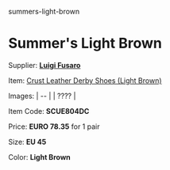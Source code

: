 summers-light-brown

# Summer's Light Brown

Supplier: **[Luigi Fusaro](https://www.luigifusaro.com)**

Item: [Crust Leather Derby Shoes (Light Brown)](https://www.luigifusaro.com/collections/scarpe-eleganti/products/sceu804dc-scarpe-derby-in-pelle-crust?variant=48085803368733)

Images: 
| -- |
| ???? |

Item Code: **SCUE804DC**

Price: **EURO 78.35** for 1 pair

Size: **EU 45**

Color: **Light Brown**

